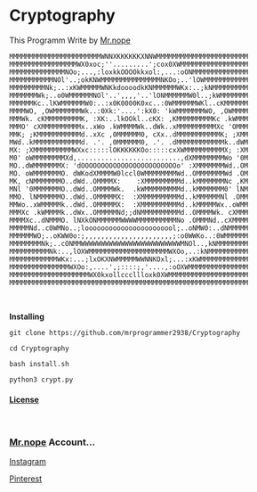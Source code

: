 # Cryptography

This Programm Write by [Mr.nope](https://github.com/mrprogeammer2938)

```
MMMMMMMMMMMMMMMMMMMMMMMWNNXKKKKKKXNNWMMMMMMMMMMMMMMMMMMMMMMM
MMMMMMMMMMMMMMMMMWX0xoc;''.........';cox0XWMMMMMMMMMMMMMMMMM
MMMMMMMMMMMMMMNOo;...,:loxkkOOOOkkxol:,...:oONMMMMMMMMMMMMMM
MMMMMMMMMMMNOl'..;okKNWMMMMMMMMMMMMMMMNKOo;..'lOWMMMMMMMMMMM
MMMMMMMMMNk;..:xKWMMMMMWNKkdoooodkKNMMMMMMWKx:..;kNMMMMMMMMM
MMMMMMMWk;..o0WMMMMMMNOl'..',,,,'..'lONMMMMMMW0l..;kWMMMMMMM
MMMMMMKc..lKWMMMMMMW0:..:x0K0000K0xc..:0WMMMMMMWKl..cKMMMMMM
MMMMWO, ,OWMMMMMMMWk..:0Xk:'....':kX0: 'kWMMMMMMMWO, ,OWMMMM
MMMWk. cKMMMMMMMMMK, :XK:..lkOOkl..cKX: ,KMMMMMMMMMKc .kWMMM
MMMO' cXMMMMMMMMMMx..xWo .kWMMMMWk..dWk..xMMMMMMMMMMXc 'OMMM
MMK; ;KMMMMMMMMMMMd..xXc ,0MMMMMM0, cXx..dMMMMMMMMMMMK; ;XMM
MWd..kMMMMMMMMMMMMd. .'. ,0MMMMMM0, .'. .dMMMMMMMMMMMMk..dWM
MX: ;XMMMMMMMMMMWXxc:::::lOKKKKKKOo:::::cxXWMMMMMMMMMMX; :XM
M0' oWMMMMMMMMXd,..........................,dXMMMMMMMMWo '0M
MO..dWMMMMMMMX: 'dOOOOOOOOOOOOOOOOOOOOOOOOo' :XMMMMMMMWd..OM
MO. oWMMMMMMMO. dWKodXMMMMW0lccl0WMMMMMMMMWd..OMMMMMMMWd .OM
MK, cNMMMMMMMO..dWd..OMMMMX:    :XMMMMMMMMMd..kMMMMMMMNc ,KM
MNl '0MMMMMMMO..dWd..OMMMMWk.  .kWMMMMMMMMMd..kMMMMMMM0' lNM
MMO. lNMMMMMMO..dWd..OMMMMMX:  :XMMMMMMMMMMd..kMMMMMMNl .OMM
MMWo..xWMMMMMk..dWd..OMMMMMX:  :XMMMMMMMMMMd..kMMMMMWx..oWMM
MMMXc .kWMMMMk..dWx..OMMMMMNd;;dNMMMMMMMMMMd..OMMMMWk. cXMMM
MMMMXc..dNMMMO. lNXkONMMMMMMWWWWMMMMMMMMMMNo .OMMMNd..cXMMMM
MMMMMNd..c0WMNo..;looooooooooooooooooooool;..oNMW0:..dNMMMMM
MMMMMMWO;..oKWW0o:;,,,,,,,,,,,,,,,,,,,,,,;:o0WWKo..:0WMMMMMM
MMMMMMMMNk;..cONMMWWWWWWWWWWWWWWWWWWWWWWWWWMNOl..,kNMMMMMMMM
MMMMMMMMMMNk:..,lOXWMMMMMMMMMMMMMMMMMMMMWXOo,..:kNMMMMMMMMMM
MMMMMMMMMMMMWKx:...;lxOKXNWMMMMMWWNNKOxl;...:xKWMMMMMMMMMMMM
MMMMMMMMMMMMMMMWXOo:,....',;::::;,'....,:oOXWMMMMMMMMMMMMMMM
MMMMMMMMMMMMMMMMMMMMWX0kxollcccllloxk0XWMMMMMMMMMMMMMMMMMMMM
MMMMMMMMMMMMMMMMMMMMMMMMMMMMMMMMMMMMMMMMMMMMMMMMMMMMMMMMMMMM
```
<br>

**Installing**
```
git clone https://github.com/mrprogrammer2938/Cryptography

cd Cryptography

bash install.sh

python3 crypt.py
```


#### [License](https://github.com/mrprogrammer2938/Cryptography/blob/master/LICENSE)
<br>

### [Mr.nope](https://github.com/mrprogrammer2938) Account...

[Instagram](https://instagram.com/programmer2938)

[Pinterest](https://www.pinterest.com/mrprogrammer2938)
